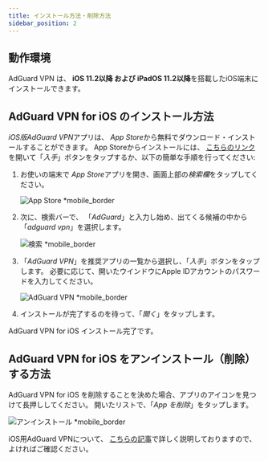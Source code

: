 ```yaml
---
title: インストール方法・削除方法
sidebar_position: 2
---
```


## 動作環境

AdGuard VPN は、 **iOS 11.2以降 および iPadOS 11.2以降**を搭載したiOS端末にインストールできます。

## AdGuard VPN for iOS のインストール方法

*iOS版AdGuard VPN*アプリは、 *App Store*から無料でダウンロード・インストールすることができます。 App Storeからインストールには、 [こちらのリンク](https://agrd.io/ios_vpn)を開いて「*入手*」ボタンをタップするか、以下の簡単な手順を行ってください:

1. お使いの端末で *App Store*アプリを開き、画面上部の*検索欄*をタップしてください。

    ![App Store *mobile_border](https://cdn.adguardvpn.com/content/kb/vpn/ios/app-store-en.png)

1. 次に、検索バーで、 「*AdGuard*」と入力し始め、出てくる候補の中から「*adguard vpn*」を選択します。

    ![検索 *mobile_border](https://cdn.adguardvpn.com/content/kb/vpn/ios/search-en.png)

1. 「*AdGuard VPN*」を推奨アプリの一覧から選択し、「*入手*」ボタンをタップします。 必要に応じて、開いたウインドウにApple IDアカウントのパスワードを入力してください。

    ![AdGuard VPN *mobile_border](https://cdn.adguardvpn.com/content/kb/vpn/ios/adguard-vpn-en.png)

1. インストールが完了するのを待って、「*開く*」をタップします。

AdGuard VPN for iOS インストール完了です。

## AdGuard VPN for iOS をアンインストール（削除）する方法

AdGuard VPN for iOS を削除することを決めた場合、アプリのアイコンを見つけて長押ししてください。 開いたリストで、「*App を削除*」をタップします。

![アンインストール *mobile_border](https://cdn.adguardvpn.com/public/Adguard/kb/vpn-install/deinstall-en.png)

iOS用AdGuard VPNについて、 [こちらの記事](adguard-vpn-for-ios/overview)で詳しく説明しておりますので、よければご確認ください。
